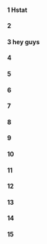 #### 1 Hstat
#### 2
#### 3 hey guys
#### 4
#### 5
#### 6
#### 7
#### 8
#### 9
#### 10
#### 11
#### 12
#### 13
#### 14
#### 15